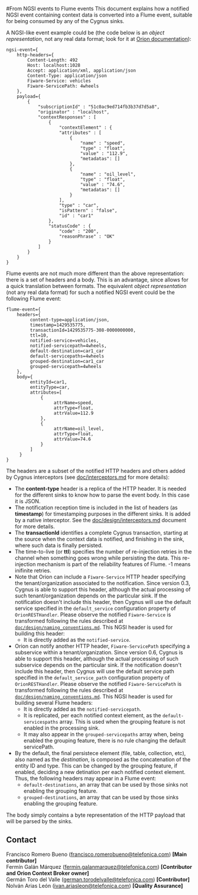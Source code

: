 #From NGSI events to Flume events
This document explains how a notified NGSI event containing context data is converted into a Flume event, suitable for being consumed by any of the Cygnus sinks.

A NGSI-like event example could be (the code below is an <i>object representation</i>, not any real data format; look for it at [Orion documentation](https://forge.fiware.org/plugins/mediawiki/wiki/fiware/index.php/Publish/Subscribe_Broker_-_Orion_Context_Broker_-_User_and_Programmers_Guide#ONCHANGE)):

    ngsi-event={
        http-headers={
            Content-Length: 492
            Host: localhost:1028
            Accept: application/xml, application/json
            Content-Type: application/json
            Fiware-Service: vehicles
            Fiware-ServicePath: 4wheels 
        },
        payload={
            {
                "subscriptionId" : "51c0ac9ed714fb3b37d7d5a8",
                "originator" : "localhost",
                "contextResponses" : [
                    {
                        "contextElement" : {
                        "attributes" : [
                            {
                                "name" : "speed",
                                "type" : "float",
                                "value" : "112.9",
                                "metadatas": []
                            },
                            {
                                "name" : "oil_level",
                                "type" : "float",
                                "value" : "74.6",
                                "metadatas": []
                            }
                        ],
                        "type" : "car",
                        "isPattern" : "false",
                        "id" : "car1"
                    },
                    "statusCode" : {
                        "code" : "200",
                        "reasonPhrase" : "OK"
                    }
                ]
            }
        }
    }

Flume events are not much more different than the above representation: there is a set of headers and a body. This is an advantage, since allows for a quick translation between formats. The equivalent <i>object representation</i> (not any real data format) for such a notified NGSI event could be the following Flume event:

    flume-event={
        headers={
	         content-type=application/json,
	         timestamp=1429535775,
	         transactionId=1429535775-308-0000000000,
	         ttl=10,
	         notified-service=vehicles,
	         notified-servicepath=4wheels,
	         default-destination=car1_car
	         default-servicepaths=4wheels
	         grouped-destination=car1_car
	         grouped-servicepath=4wheels
        },
        body={
	         entityId=car1,
	         entityType=car,
	         attributes=[
	             {
	                  attrName=speed,
	                  attrType=float,
	                  attrValue=112.9
	             },
	             {
	                  attrName=oil_level,
	                  attrType=float,
	                  attrValue=74.6
	             }
	         ]
	     }
    }
    
The headers are a subset of the notified HTTP headers and others added by Cygnus interceptors (see [doc/interceptors.md](interceptors.md) for more details):

* The <b>content-type</b> header is a replica of the HTTP header. It is needed for the different sinks to know how to parse the event body. In this case it is JSON.
* The notification reception time is included in the list of headers (as <b>timestamp</b>) for timestamping purposes in the different sinks. It is added by a native interceptor. See the [doc/design/interceptors.md](doc/design/interceptors.md) document for more details.
* The <b>transactionId</b> identifies a complete Cygnus transaction, starting at the source when the context data is notified, and finishing in the sink, where such data is finally persisted.
* The time-to-live (or <b>ttl</b>) specifies the number of re-injection retries in the channel when something goes wrong while persisting the data. This re-injection mechanism is part of the reliability features of Flume. -1 means inifinite retries.
* Note that Orion can include a `Fiware-Service` HTTP header specifying the tenant/organization associated to the notification. Since version 0.3, Cygnus is able to support this header, although the actual processing of such tenant/organization depends on the particular sink. If the notification doesn't include this header, then Cygnus will use the default service specified in the `default_service` configuration property of `OrionRESTHandler`. Please observe the notified `Fiware-Service` is transformed following the rules described at [`doc/design/naming_conventions.md`](doc/design/naming_conventions.md). This NGSI header is used for building this header:
    * It is directly added as the `notified-service`. 
* Orion can notify another HTTP header, `Fiware-ServicePath` specifying a subservice within a tenant/organization. Since version 0.6, Cygnus is able to support this header, although the actual processing of such subservice depends on the particular sink. If the notification doesn't include this header, then Cygnus will use the default service path specified in the `default_service_path` configuration property of `OrionRESTHandler`. Please observe the notified `Fiware-ServicePath` is transformed following the rules described at [`doc/design/naming_conventions.md`](doc/design/naming_conventions.md). This NGSI header is used for building several Flume headers:
    * It is directly added as the `notified-servicepath`.
    * It is replicated, per each notified context element, as the `default-servicespaths` array. This is used when the grouping feature is not enabled in the processing sink.
    * It may also appear in the `grouped-servicepaths` array when, being enabled the grouping feature, there is no rule changing the default servicePath.
* By the default, the final persistece element (file, table, collection, etc), also named as the <i>destination</i>, is composed as the concatenation of the entity ID and type. This can be changed by the grouping feature, if enabled, deciding a new detination per each notified context element. Thus, the following headers may appear in a Flume event:
    * `default-destinations`, an array that can be used by those sinks not enabling the grouping feature.
    * `grouped-destinations`, an array that can be used by those sinks enabling the grouping feature.

The body simply contains a byte representation of the HTTP payload that will be parsed by the sinks.

## Contact
Francisco Romero Bueno (francisco.romerobueno@telefonica.com) **[Main contributor]**
<br>
Fermín Galán Márquez (fermin.galanmarquez@telefonica.com) **[Contributor and Orion Context Broker owner]**
<br>
Germán Toro del Valle (german.torodelvalle@telefonica.com) **[Contributor]**
<br>
NoIván Arias León (ivan.ariasleon@telefonica.com) **[Quality Assurance]**